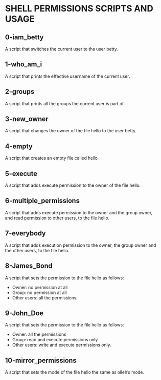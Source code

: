 # SHELL PERMISSIONS SCRIPTS AND USAGE
## 0-iam\_betty
A script that switches the current user to the user betty.
## 1-who\_am\_i
A script that prints the effective username of the current user.
## 2-groups
A script that prints all the groups the current user is part of.
## 3-new\_owner
A script that changes the owner of the file hello to the user betty.
## 4-empty
A script that creates an empty file called hello.
## 5-execute
A script that adds execute permission to the owner of the file hello.
## 6-multiple\_permissions
A script that adds execute permission to the owner and the group owner, and read permission to other users, to the file hello.
## 7-everybody
A script that adds execution permission to the owner, the group owner and the other users, to the file hello.
## 8-James\_Bond
A script that sets the permission to the file hello as follows:
- Owner: no permission at all
- Group: no permission at all
- Other users: all the permissions.
## 9-John\_Doe
A script that sets the permission to the file hello as follows:            
- Owner: all the permissions                                              
- Group: read and execute permissions only                                
- Other users: write and execute permissions only.
## 10-mirror\_permissions
A script that sets the mode of the file hello the same as olleh’s mode.                                              
